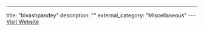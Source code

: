 ---
title: "bivashpandey"
description: ""
external_category: "Miscellaneous"
---[Visit Website](https://github.com/bivashpandey)

